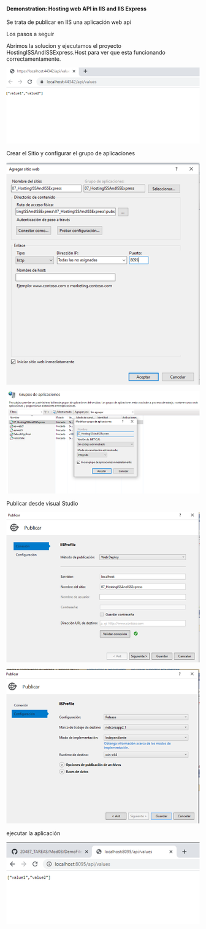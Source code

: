 


#### Demonstration: Hosting web API in IIS and IIS Express

Se trata de publicar en IIS una aplicación web api 

Los pasos a seguir 

Abrimos la solucion y ejecutamos el proyecto HostingISSAndISSExpress.Host para ver que esta funcionando correctamentamente.

![d6](imagenes/d3.PNG)

Crear el Sitio y configurar el grupo de aplicaciones 

![d6](imagenes/d1.PNG)

![d6](imagenes/d2.PNG)


Publicar desde visual Studio

![d6](imagenes/d4.PNG)

![d6](imagenes/d5.PNG)

ejecutar la aplicación

![d6](imagenes/d6.PNG)
